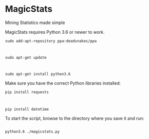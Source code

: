 # MagicStats
Mining Statistics made simple

MagicStats requires Python 3.6 or newer to work.

<code>sudo add-apt-repository ppa:deadsnakes/ppa
  
sudo apt-get update

sudo apt-get install python3.6
</code>

Make sure you have the correct Python libraries installed:

<code>pip install requests

pip install datetime
</code>

To start the script, browse to the directory where you save it and run:

<code>
python3.6 ./magicstats.py
  </code>
